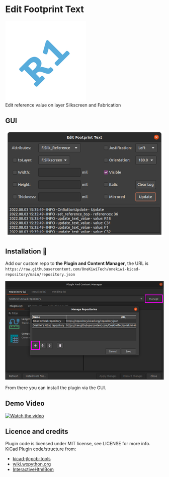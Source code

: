 # Edit Footprint Text
![screenshot](icon/icon_256x256.png)  
Edit reference value on layer Silkscreen and Fabrication

## GUI
![screenshot](doc/edit_footprint_text.png)

## Installation 💾

Add our custom repo to **the Plugin and Content Manager**, the URL is `https://raw.githubusercontent.com/OneKiwiTech/onekiwi-kicad-repository/main/repository.json`

![pcm](doc/pcm.png)

From there you can install the plugin via the GUI.


## Demo Video
[![Watch the video](https://img.youtube.com/vi/Ye__tgD1nAQ/sddefault.jpg)](https://youtu.be/Ye__tgD1nAQ)

## Licence and credits
Plugin code is licensed under MIT license, see LICENSE for more info.  
KiCad Plugin code/structure from:
- [kicad-jlcpcb-tools](https://github.com/Bouni/kicad-jlcpcb-tools)
- [wiki.wxpython.org](https://wiki.wxpython.org/ModelViewController)
- [InteractiveHtmlBom](https://github.com/openscopeproject/InteractiveHtmlBom)